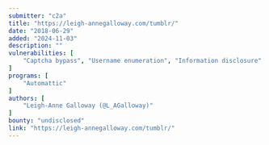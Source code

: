 ```yaml
---
submitter: "c2a"
title: "https://leigh-annegalloway.com/tumblr/"
date: "2018-06-29"
added: "2024-11-03"
description: ""
vulnerabilities: [
    "Captcha bypass", "Username enumeration", "Information disclosure"
]
programs: [
    "Automattic"
]
authors: [
    "Leigh-Anne Galloway (@L_AGalloway)"
]
bounty: "undisclosed"
link: "https://leigh-annegalloway.com/tumblr/"
---
```




